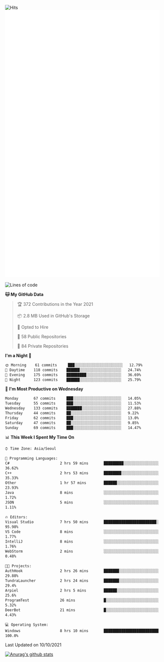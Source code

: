 ![Hits](https://hits.seeyoufarm.com/api/count/incr/badge.svg?url=https%3A%2F%2Fgithub.com%2Fkokose1234&count_bg=%2379C83D&title_bg=%23555555&icon=apple.svg&icon_color=%23E7E7E7&title=hits&edge_flat=false)
<br/>
![Metrics](https://github.com/kokose1234/kokose1234/blob/main/github-metrics.svg)

<!--START_SECTION:waka-->
![Lines of code](https://img.shields.io/badge/From%20Hello%20World%20I%27ve%20Written-11.8%20million%20lines%20of%20code-blue)

**🐱 My GitHub Data** 

> 🏆 372 Contributions in the Year 2021
 > 
> 📦 2.8 MB Used in GitHub's Storage 
 > 
> 💼 Opted to Hire
 > 
> 📜 58 Public Repositories 
 > 
> 🔑 84 Private Repositories  
 > 
**I'm a Night 🦉** 

```text
🌞 Morning    61 commits     ███░░░░░░░░░░░░░░░░░░░░░░   12.79% 
🌆 Daytime    118 commits    ██████░░░░░░░░░░░░░░░░░░░   24.74% 
🌃 Evening    175 commits    █████████░░░░░░░░░░░░░░░░   36.69% 
🌙 Night      123 commits    ██████░░░░░░░░░░░░░░░░░░░   25.79%

```
📅 **I'm Most Productive on Wednesday** 

```text
Monday       67 commits     ███░░░░░░░░░░░░░░░░░░░░░░   14.05% 
Tuesday      55 commits     ███░░░░░░░░░░░░░░░░░░░░░░   11.53% 
Wednesday    133 commits    ███████░░░░░░░░░░░░░░░░░░   27.88% 
Thursday     44 commits     ██░░░░░░░░░░░░░░░░░░░░░░░   9.22% 
Friday       62 commits     ███░░░░░░░░░░░░░░░░░░░░░░   13.0% 
Saturday     47 commits     ██░░░░░░░░░░░░░░░░░░░░░░░   9.85% 
Sunday       69 commits     ███░░░░░░░░░░░░░░░░░░░░░░   14.47%

```


📊 **This Week I Spent My Time On** 

```text
⌚︎ Time Zone: Asia/Seoul

💬 Programming Languages: 
C#                       2 hrs 59 mins       █████████░░░░░░░░░░░░░░░░   36.62% 
C++                      2 hrs 53 mins       ████████░░░░░░░░░░░░░░░░░   35.33% 
Other                    1 hr 57 mins        ██████░░░░░░░░░░░░░░░░░░░   23.93% 
Java                     8 mins              ░░░░░░░░░░░░░░░░░░░░░░░░░   1.72% 
JSON                     5 mins              ░░░░░░░░░░░░░░░░░░░░░░░░░   1.11%

🔥 Editors: 
Visual Studio            7 hrs 50 mins       ████████████████████████░   95.98% 
VS Code                  8 mins              ░░░░░░░░░░░░░░░░░░░░░░░░░   1.77% 
IntelliJ                 8 mins              ░░░░░░░░░░░░░░░░░░░░░░░░░   1.76% 
WebStorm                 2 mins              ░░░░░░░░░░░░░░░░░░░░░░░░░   0.48%

🐱‍💻 Projects: 
AuthHook                 2 hrs 26 mins       ███████░░░░░░░░░░░░░░░░░░   29.88% 
TundraLauncher           2 hrs 24 mins       ███████░░░░░░░░░░░░░░░░░░   29.4% 
Arpiel                   2 hrs 5 mins        ██████░░░░░░░░░░░░░░░░░░░   25.6% 
ProgramTest              26 mins             █░░░░░░░░░░░░░░░░░░░░░░░░   5.32% 
DeerBot                  21 mins             █░░░░░░░░░░░░░░░░░░░░░░░░   4.43%

💻 Operating System: 
Windows                  8 hrs 10 mins       █████████████████████████   100.0%

```


 Last Updated on 10/10/2021
<!--END_SECTION:waka-->

[![Anurag's github stats](https://github-readme-stats.vercel.app/api?username=kokose1234&theme=dracula)](https://github.com/anuraghazra/github-readme-stats)



	
